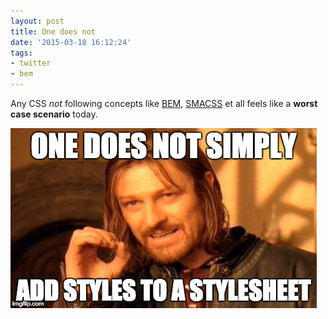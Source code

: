 ```yaml
---
layout: post
title: One does not
date: '2015-03-18 16:12:24'
tags:
- twitter
- bem
---
```


Any CSS _not_ following concepts like [BEM](https://bem.info/), [SMACSS](https://smacss.com) et all feels like a __worst case scenario__ today.

![One does not simply add styles to a stylesheet](/content/images/2015/03/j00a1.jpg)